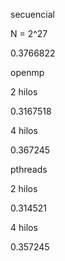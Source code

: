 secuencial

N = 2^27

0.3766822

openmp

2 hilos

0.3167518

4 hilos

0.367245

pthreads

2 hilos

0.314521

4 hilos

0.357245
